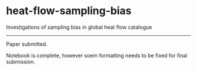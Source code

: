 # heat-flow-sampling-bias
Investigations of sampling bias in global heat flow catalogue

---

Paper submitted. 

Notebook is complete, however soem formatting needs to be fixed for final submission. 
